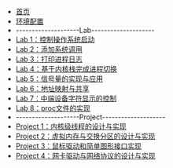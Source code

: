 <!-- docs/_sidebar.md -->

* [首页](/lab1/README.md)
* [环境配置](/lab1/README.md)
* --------------------Lab--------------------
* [Lab 1：控制操作系统启动](/lab1/README.md)
* [Lab 2：添加系统调用](/lab1/README.md)
* [Lab 3：打印进程日志](/lab1/README.md)
* [Lab 4：基于内核栈完成进程切换](/lab1/README.md)
* [Lab 5：信号量的实现与应用](/lab1/README.md)
* [Lab 6：地址映射与共享](/lab1/README.md)
* [Lab 7：中端设备字符显示的控制](/lab1/README.md)
* [Lab 8：proc文件的实现](/lab1/README.md)
* --------------------Project--------------------
* [Project 1：内核级线程的设计与实现](/lab1/README.md)
* [Project 2：虚拟内存与交换分区的设计与实现](/lab1/README.md)
* [Project 3：鼠标驱动和简单图形接口实现](/lab1/README.md)
* [Project 4：网卡驱动与网络协议的设计与实现](/lab1/README.md)